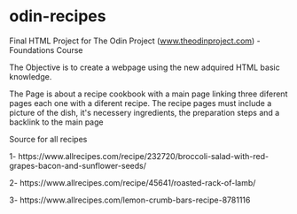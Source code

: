# odin-recipes  
Final HTML Project for The Odin Project (www.theodinproject.com) - Foundations Course

The Objective is to create a webpage using the new adquired HTML basic knowledge.

The Page is about a recipe cookbook with a main page linking three diferent pages each one with a diferent recipe.
The recipe pages must include a picture of the dish, it's necessery ingredients, the preparation steps and a backlink to the main page


Source for all recipes

<p>1- https://www.allrecipes.com/recipe/232720/broccoli-salad-with-red-grapes-bacon-and-sunflower-seeds/</p>
<p>2- https://www.allrecipes.com/recipe/45641/roasted-rack-of-lamb/</p>
<p>3- https://www.allrecipes.com/lemon-crumb-bars-recipe-8781116</p>
